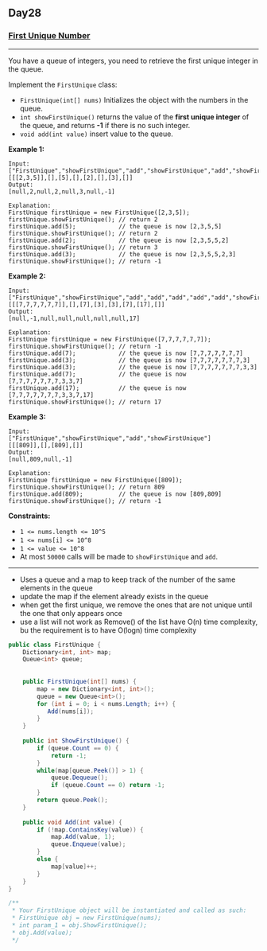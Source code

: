 ## Day28

### [First Unique Number](https://leetcode.com/explore/featured/card/30-day-leetcoding-challenge/531/week-4/3313/)

---

You have a queue of integers, you need to retrieve the first unique integer in the queue.

Implement the `FirstUnique` class:

- `FirstUnique(int[] nums)` Initializes the object with the numbers in the queue.
- `int showFirstUnique()` returns the value of the **first unique integer** of the queue, and returns **-1** if there is no such integer.
- `void add(int value)` insert value to the queue.
 

**Example 1:**
```
Input: 
["FirstUnique","showFirstUnique","add","showFirstUnique","add","showFirstUnique","add","showFirstUnique"]
[[[2,3,5]],[],[5],[],[2],[],[3],[]]
Output: 
[null,2,null,2,null,3,null,-1]

Explanation: 
FirstUnique firstUnique = new FirstUnique([2,3,5]);
firstUnique.showFirstUnique(); // return 2
firstUnique.add(5);            // the queue is now [2,3,5,5]
firstUnique.showFirstUnique(); // return 2
firstUnique.add(2);            // the queue is now [2,3,5,5,2]
firstUnique.showFirstUnique(); // return 3
firstUnique.add(3);            // the queue is now [2,3,5,5,2,3]
firstUnique.showFirstUnique(); // return -1
```

**Example 2:**
```
Input: 
["FirstUnique","showFirstUnique","add","add","add","add","add","showFirstUnique"]
[[[7,7,7,7,7,7]],[],[7],[3],[3],[7],[17],[]]
Output: 
[null,-1,null,null,null,null,null,17]

Explanation: 
FirstUnique firstUnique = new FirstUnique([7,7,7,7,7,7]);
firstUnique.showFirstUnique(); // return -1
firstUnique.add(7);            // the queue is now [7,7,7,7,7,7,7]
firstUnique.add(3);            // the queue is now [7,7,7,7,7,7,7,3]
firstUnique.add(3);            // the queue is now [7,7,7,7,7,7,7,3,3]
firstUnique.add(7);            // the queue is now [7,7,7,7,7,7,7,3,3,7]
firstUnique.add(17);           // the queue is now [7,7,7,7,7,7,7,3,3,7,17]
firstUnique.showFirstUnique(); // return 17
```

**Example 3:**
```
Input: 
["FirstUnique","showFirstUnique","add","showFirstUnique"]
[[[809]],[],[809],[]]
Output: 
[null,809,null,-1]

Explanation: 
FirstUnique firstUnique = new FirstUnique([809]);
firstUnique.showFirstUnique(); // return 809
firstUnique.add(809);          // the queue is now [809,809]
firstUnique.showFirstUnique(); // return -1
```

**Constraints:**

- `1 <= nums.length <= 10^5`
- `1 <= nums[i] <= 10^8`
- `1 <= value <= 10^8`
- At most `50000` calls will be made to `showFirstUnique` and `add`.

---

- Uses a queue and a map to keep track of the number of the same elements in the queue
- update the map if the element already exists in the queue
- when get the first unique, we remove the ones that are not unique until the one that only appears once
- use a list will not work as Remove() of the list have O(n) time complexity, bu the requirement is to have O(logn) time complexity

```cs
public class FirstUnique {
    Dictionary<int, int> map;
    Queue<int> queue;
    
    
    public FirstUnique(int[] nums) {
        map = new Dictionary<int, int>();
        queue = new Queue<int>();
        for (int i = 0; i < nums.Length; i++) {
           Add(nums[i]);
        }
    }
    
    public int ShowFirstUnique() {
        if (queue.Count == 0) {
            return -1;
        }
        while(map[queue.Peek()] > 1) {
            queue.Dequeue();
            if (queue.Count == 0) return -1;
        }
        return queue.Peek();
    }
    
    public void Add(int value) {
        if (!map.ContainsKey(value)) {
            map.Add(value, 1);
            queue.Enqueue(value);
        }
        else {
            map[value]++;
        }
    }
}

/**
 * Your FirstUnique object will be instantiated and called as such:
 * FirstUnique obj = new FirstUnique(nums);
 * int param_1 = obj.ShowFirstUnique();
 * obj.Add(value);
 */
```